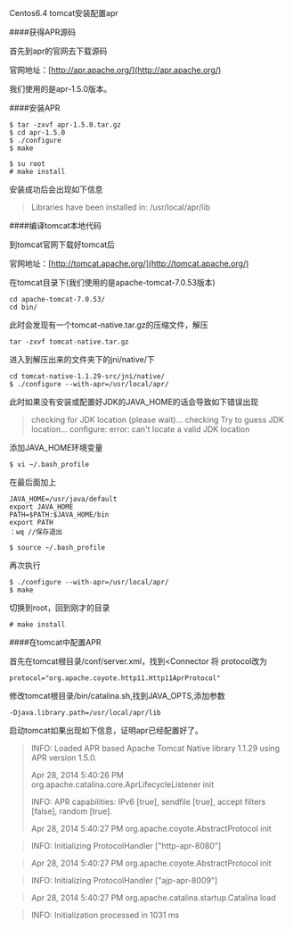 Centos6.4 tomcat安装配置apr

####获得APR源码

首先到apr的官网去下载源码

官网地址：[http://apr.apache.org/](http://apr.apache.org/)

我们使用的是apr-1.5.0版本。

####安装APR

	$ tar -zxvf apr-1.5.0.tar.gz 
	$ cd apr-1.5.0
	$ ./configure 
	$ make

	$ su root
	# make install
	
安装成功后会出现如下信息

> Libraries have been installed in:
   /usr/local/apr/lib

####编译tomcat本地代码

到tomcat官网下载好tomcat后

官网地址：[http://tomcat.apache.org/](http://tomcat.apache.org/)

在tomcat目录下(我们使用的是apache-tomcat-7.0.53版本)

	cd apache-tomcat-7.0.53/
	cd bin/
此时会发现有一个tomcat-native.tar.gz的压缩文件，解压
	
	tar -zxvf tomcat-native.tar.gz
进入到解压出来的文件夹下的jni/native/下

	cd tomcat-native-1.1.29-src/jni/native/
	$ ./configure --with-apr=/usr/local/apr/
此时如果没有安装或配置好JDK的JAVA_HOME的话会导致如下错误出现

> checking for JDK location (please wait)... checking Try to guess JDK location... configure: error: can't locate a valid JDK location

添加JAVA_HOME环境变量

	$ vi ~/.bash_profile
在最后面加上
	
	JAVA_HOME=/usr/java/default
	export JAVA_HOME
	PATH=$PATH:$JAVA_HOME/bin
	export PATH
	：wq //保存退出
	
	$ source ~/.bash_profile 
再次执行

	$ ./configure --with-apr=/usr/local/apr/
	$ make
切换到root，回到刚才的目录

	# make install

####在tomcat中配置APR

首先在tomcat根目录/conf/server.xml，找到<Connector 将 protocol改为

	protocol="org.apache.coyote.http11.Http11AprProtocol"

修改tomcat根目录/bin/catalina.sh,找到JAVA_OPTS,添加参数

	-Djava.library.path=/usr/local/apr/lib
启动tomcat如果出现如下信息，证明apr已经配置好了。

> INFO: Loaded APR based Apache Tomcat Native library 1.1.29 using APR version 1.5.0.
> 
> Apr 28, 2014 5:40:26 PM org.apache.catalina.core.AprLifecycleListener init
> 
> INFO: APR capabilities: IPv6 [true], sendfile [true], accept filters [false], random [true].
> 
> Apr 28, 2014 5:40:27 PM org.apache.coyote.AbstractProtocol init

> INFO: Initializing ProtocolHandler ["http-apr-8080"]

> Apr 28, 2014 5:40:27 PM org.apache.coyote.AbstractProtocol init

> INFO: Initializing ProtocolHandler ["ajp-apr-8009"]

> Apr 28, 2014 5:40:27 PM org.apache.catalina.startup.Catalina load

> INFO: Initialization processed in 1031 ms


	

	